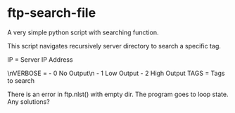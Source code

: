# ftp-search-file
A very simple python script with searching function.

This script navigates recursively server directory to search a specific tag.

IP = Server IP Address

\nVERBOSE = - 0 No Output\n
          - 1 Low Output
          - 2 High Output
TAGS = Tags to search

There is an error in ftp.nlst() with empty dir. The program goes to loop state. Any solutions?
